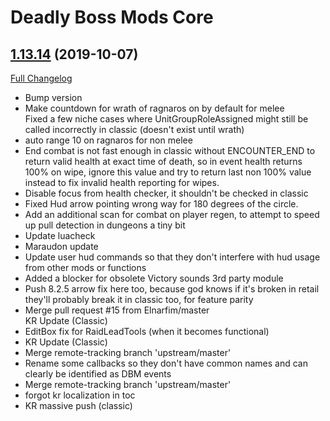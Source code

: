 # Deadly Boss Mods Core

## [1.13.14](https://github.com/DeadlyBossMods/DBM-Classic/tree/1.13.14) (2019-10-07)
[Full Changelog](https://github.com/DeadlyBossMods/DBM-Classic/compare/1.13.13b...1.13.14)

- Bump version  
- Make countdown for wrath of ragnaros on by default for melee  
    Fixed a few niche cases where UnitGroupRoleAssigned might still be called incorrectly in classic (doesn't exist until wrath)  
- auto range 10 on ragnaros for non melee  
- End combat is not fast enough in classic without ENCOUNTER\_END to return valid health at exact time of death, so in event health returns 100% on wipe, ignore this value and try to return last non 100% value instead to fix invalid health reporting for wipes.  
- Disable focus from health checker, it shouldn't be checked in classic  
- Fixed Hud arrow pointing wrong way for 180 degrees of the circle.  
- Add an additional scan for combat on player regen, to attempt to speed up pull detection in dungeons a tiny bit  
- Update luacheck  
- Maraudon update  
- Update user hud commands so that they don't interfere with hud usage from other mods or functions  
- Added a blocker for obsolete Victory sounds 3rd party module  
- Push 8.2.5 arrow fix here too, because god knows if it's broken in retail they'll probably break it in classic too, for feature parity  
- Merge pull request #15 from Elnarfim/master  
    KR Update (Classic)  
- EditBox fix for RaidLeadTools (when it becomes functional)  
- KR Update (Classic)  
- Merge remote-tracking branch 'upstream/master'  
- Rename some callbacks so they don't have common names and can clearly be identified as DBM events  
- Merge remote-tracking branch 'upstream/master'  
- forgot kr localization in toc  
- KR massive push (classic)  
